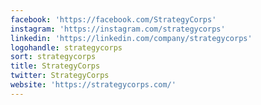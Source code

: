 ```yaml
---
facebook: 'https://facebook.com/StrategyCorps'
instagram: 'https://instagram.com/strategycorps'
linkedin: 'https://linkedin.com/company/strategycorps'
logohandle: strategycorps
sort: strategycorps
title: StrategyCorps
twitter: StrategyCorps
website: 'https://strategycorps.com/'
---
```

